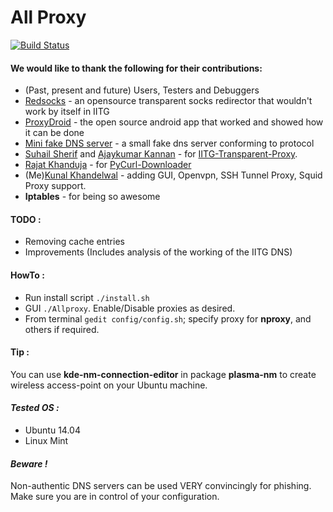 # All Proxy

[![Build Status](https://travis-ci.org/kunal15595/Allproxy.svg?branch=master)](https://travis-ci.org/kunal15595/Allproxy)

#### We would like to thank the following for their contributions:
-	(Past, present and future) Users, Testers and Debuggers
-	[Redsocks](http://darkk.net.ru/redsocks/)  - an opensource transparent socks redirector that wouldn't work by itself in IITG
-	[ProxyDroid](https://github.com/madeye/proxydroid)  - the open source android app that worked and showed how it can be done
-	[Mini fake DNS server](http://code.activestate.com/recipes/491264-mini-fake-dns-server/)  - a small fake dns server conforming to protocol
-	[Suhail Sherif](https://github.com/suhailsherif) and [Ajaykumar Kannan](https://github.com/ajaykumarkannan) - for [IITG-Transparent-Proxy](https://github.com/suhailsherif/IITG-Transparent-Proxy).
-	[Rajat Khanduja](https://github.com/rajatkhanduja) - for [PyCurl-Downloader](https://github.com/rajatkhanduja/PyCurl-Downloader)
-	(Me)[Kunal Khandelwal](https://github.com/kunal15595) - adding GUI, Openvpn, SSH Tunnel Proxy, Squid Proxy support.
-	**Iptables** - for being so awesome

#### TODO :
- Removing cache entries
- Improvements (Includes analysis of the working of the IITG DNS)

#### HowTo :
- Run install script `./install.sh`
- GUI  `./Allproxy`. Enable/Disable proxies as desired.
- From terminal `gedit config/config.sh`; specify proxy for **nproxy**, and others if required.


#### Tip :
You can use **kde-nm-connection-editor** in package **plasma-nm** to create wireless access-point on your Ubuntu machine.


#### *Tested OS :*
- Ubuntu 14.04
- Linux Mint


#### *Beware !*
Non-authentic DNS servers can be used VERY 	convincingly for phishing. 
Make sure you are in control of your configuration.
